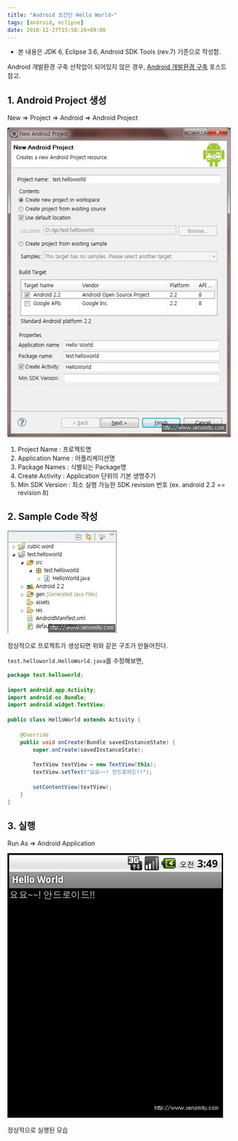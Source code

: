 ```yaml
---
title: "Android 초간단 Hello World~"
tags: [android, eclipse]
date: 2010-12-27T15:58:28+09:00
---
```


* 본 내용은 JDK 6, Eclipse 3.6, Android SDK Tools (rev.7) 기준으로 작성함.  
  
Android 개발환경 구축 선작업이 되어있지 않은 경우, [Android 개발환경 구축](https://blog.xenomity.com/Android-%EA%B0%9C%EB%B0%9C%ED%99%98%EA%B2%BD-%EA%B5%AC%EC%B6%95) 포스트 참고.  
  
  

## 1. Android Project 생성
New => Project => Android => Android Project  

![Step 1](../assets/images/2010-12-27-201011231243.jpg)
   1) Project Name : 프로젝트명  
   2) Application Name : 어플리케이션명
   3) Package Names : 식별되는 Package명
   4) Create Activity : Application 단위의 기본 생명주기
   5) Min SDK Version : 최소 실행 가능한 SDK revision 번호 (ex. android 2.2 == revision 8)  
  

## 2. Sample Code 작성

![Step 2](../assets/images/2010-12-27-201011231247.jpg)
  

정상적으로 프로젝트가 생성되면 위와 같은 구조가 만들어진다.

`test.helloworld.HelloWorld.java`를 수정해보면,  

```java
package test.helloworld;
 
import android.app.Activity;
import android.os.Bundle;
import android.widget.TextView;
 
public class HelloWorld extends Activity {
 
    @Override
    public void onCreate(Bundle savedInstanceState) {
        super.onCreate(savedInstanceState);
         
        TextView textView = new TextView(this);
        textView.setText("요요~~! 안드로이드!!");
         
        setContentView(textView);
    }
}
```


## 3. 실행
Run As => Android Application  

![Step 3](../assets/images/2010-12-27-201011231250.jpg)

정상적으로 실행된 모습  
  

